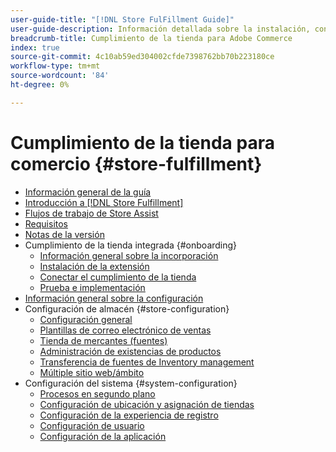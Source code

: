 ```yaml
---
user-guide-title: "[!DNL Store FulFillment Guide]"
user-guide-description: Información detallada sobre la instalación, configuración y uso del llenado de tiendas para Adobe Commerce.
breadcrumb-title: Cumplimiento de la tienda para Adobe Commerce
index: true
source-git-commit: 4c10ab59ed304002cfde7398762bb70b223180ce
workflow-type: tm+mt
source-wordcount: '84'
ht-degree: 0%

---
```



# Cumplimiento de la tienda para comercio {#store-fulfillment}

- [Información general de la guía](guide-overview.md)
- [Introducción a [!DNL Store Fulfillment]](introduction.md)
- [Flujos de trabajo de Store Assist](store-assist-modules.md)
- [Requisitos](solution-requirements.md)
- [Notas de la versión](release-notes.md)
- Cumplimiento de la tienda integrada {#onboarding}
   - [Información general sobre la incorporación](onboard.md)
   - [Instalación de la extensión](install.md)
   - [Conectar el cumplimiento de la tienda](connect-set-up-service.md)
   - [Prueba e implementación](test-and-deploy.md)
- [Información general sobre la configuración](service-config-settings-overview.md)
- Configuración de almacén {#store-configuration}
   - [Configuración general](enable-general.md)
   - [Plantillas de correo electrónico de ventas](sales-emails.md)
   - [Tienda de mercantes (fuentes)](merchant-store-configuration.md)
   - [Administración de existencias de productos](product-stock.md)
   - [Transferencia de fuentes de Inventory management](inventory-stock-transfer.md)
   - [Múltiple sitio web/ámbito](multi-site-and-scope-config.md)
- Configuración del sistema {#system-configuration}
   - [Procesos en segundo plano](background-processes.md)
   - [Configuración de ubicación y asignación de tiendas](store-location-map-provider-setup.md)
   - [Configuración de la experiencia de registro](check-in-experience-setup.md)
   - [Configuración de usuario](user-setup.md)
   - [Configuración de la aplicación](app-setup.md)

